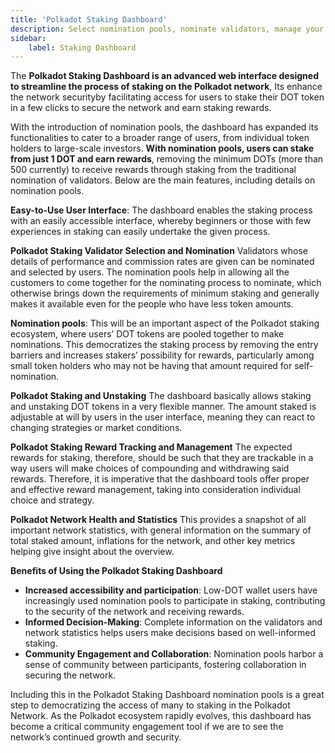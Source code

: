 ```yaml
---
title: 'Polkadot Staking Dashboard'
description: Select nomination pools, nominate validators, manage your staking…
sidebar:
    label: Staking Dashboard
---
```


The **Polkadot Staking Dashboard is an advanced web interface designed to streamline the process of staking on the Polkadot network**, Its enhance the network securityby facilitating access for users to stake their DOT token in a few clicks to secure the network and earn staking rewards.

With the introduction of nomination pools, the dashboard has expanded its functionalities to cater to a broader range of users, from individual token holders to large-scale investors. **With nomination pools, users can stake from just 1 DOT and earn rewards**, removing the minimum DOTs (more than 500 currently) to receive rewards through staking from the traditional nomination of validators. Below are the main features, including details on nomination pools.

**Easy-to-Use User Interface**: The dashboard enables the staking process with an easily accessible interface, whereby beginners or those with few experiences in staking can easily undertake the given process.

**Polkadot Staking Validator Selection and Nomination**
Validators whose details of performance and commission rates are given can be nominated and selected by users. The nomination pools help in allowing all the customers to come together for the nominating process to nominate, which otherwise brings down the requirements of minimum staking and generally makes it available even for the people who have less token amounts.

**Nomination pools**: This will be an important aspect of the Polkadot staking ecosystem, where users’ DOT tokens are pooled together to make nominations. This democratizes the staking process by removing the entry barriers and increases stakers’ possibility for rewards, particularly among small token holders who may not be having that amount required for self-nomination.

**Polkadot Staking and Unstaking**
The dashboard basically allows staking and unstaking DOT tokens in a very flexible manner. The amount staked is adjustable at will by users in the user interface, meaning they can react to changing strategies or market conditions.

**Polkadot Staking Reward Tracking and Management**
The expected rewards for staking, therefore, should be such that they are trackable in a way users will make choices of compounding and withdrawing said rewards. Therefore, it is imperative that the dashboard tools offer proper and effective reward management, taking into consideration individual choice and strategy.

**Polkadot Network Health and Statistics**
This provides a snapshot of all important network statistics, with general information on the summary of total staked amount, inflations for the network, and other key metrics helping give insight about the overview.

**Benefits of Using the Polkadot Staking Dashboard**
- **Increased accessibility and participation**: Low-DOT wallet users have increasingly used nomination pools to participate in staking, contributing to the security of the network and receiving rewards.
- **Informed Decision-Making**: Complete information on the validators and network statistics helps users make decisions based on well-informed staking.
- **Community Engagement and Collaboration**: Nomination pools harbor a sense of community between participants, fostering collaboration in securing the network.

Including this in the Polkadot Staking Dashboard nomination pools is a great step to democratizing the access of many to staking in the Polkadot Network. As the Polkadot ecosystem rapidly evolves, this dashboard has become a critical community engagement tool if we are to see the network’s continued growth and security.
